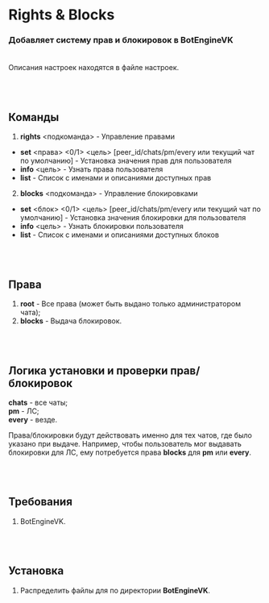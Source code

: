 # Rights & Blocks
### Добавляет систему прав и блокировок в BotEngineVK<br><br>

Описания настроек находятся в файле настроек.

<br><br>
## Команды
1. **rights** <подкоманда> - Управление правами
* **set** <права> <0/1> <цель> [peer_id/chats/pm/every или текущий чат по умолчанию] - Установка значения прав для пользователя
* **info** <цель> - Узнать права пользователя
* **list** - Список с именами и описаниями доступных прав
2. **blocks** <подкоманда> - Управление блокировками
* **set** <блок> <0/1> <цель> [peer_id/chats/pm/every или текущий чат по умолчанию] - Установка значения блокировки для пользователя
* **info** <цель> - Узнать блокировки пользователя
* **list** - Список с именами и описаниями доступных блоков

<br><br>
## Права
1. **root** - Все права (может быть выдано только администратором чата);
2. **blocks** - Выдача блокировок.

<br><br>
## Логика установки и проверки прав/блокировок
**chats** - все чаты;<br>
**pm** - ЛС;<br>
**every** - везде.<br>

Права/блокировки будут действовать именно для тех чатов, где было указано при выдаче. Например, чтобы пользователь мог выдавать блокировки для ЛС, ему потребуется права **blocks** для **pm** или **every**.

<br><br>
## Требования
1. BotEngineVK.

<br><br>
## Установка
1. Распределить файлы для по директории **BotEngineVK**.
